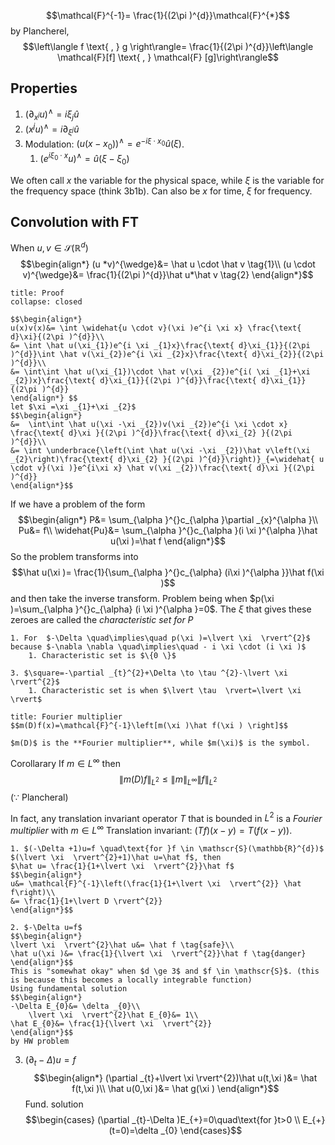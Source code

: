 $$\mathcal{F}^{-1}= \frac{1}{(2\pi )^{d}}\mathcal{F}^{*}$$
by Plancherel,
$$\left\langle f \text{ , } g \right\rangle= \frac{1}{(2\pi )^{d}}\left\langle \mathcal{F}[f] \text{ , } \mathcal{F} [g]\right\rangle$$

## Properties
1. $({\partial _{x^{j}}u})^{\wedge}=i \xi _{j}\hat u$
2. $(x^{j}u)^{\wedge}=i \partial _{\xi ^{j}}\hat u$
3. Modulation: $(u(x-x_{0}))^{\wedge}=e^{-i \xi \cdot x_{0}}\hat u(\xi )$.
	1. $(e^{i \xi _{0}\cdot x}u)^{\wedge}=\hat u(\xi -\xi _{0})$ 

We often call $x$ the variable for the physical space, while $\xi$ is the variable for the frequency space (think 3b1b).
Can also be $x$ for time, $\xi$ for frequency.

## Convolution with FT
When $u,v \in \mathscr{S}(\mathbb{R}^{d})$ 
$$\begin{align*}
(u *v)^{\wedge}&= \hat u \cdot \hat v \tag{1}\\
(u \cdot v)^{\wedge}&= \frac{1}{(2\pi )^{d}}\hat u*\hat v \tag{2}
\end{align*}$$
```ad-summary
title: Proof
collapse: closed

$$\begin{align*}
u(x)v(x)&= \int \widehat{u \cdot v}(\xi )e^{i \xi x} \frac{\text{ d}\xi}{(2\pi )^{d}}\\
&= \int \hat u(\xi_{1})e^{i \xi _{1}x}\frac{\text{ d}\xi_{1}}{(2\pi )^{d}}\int \hat v(\xi_{2})e^{i \xi _{2}x}\frac{\text{ d}\xi_{2}}{(2\pi )^{d}}\\
&= \int\int \hat u(\xi_{1})\cdot \hat v(\xi _{2})e^{i( \xi _{1}+\xi _{2})x}\frac{\text{ d}\xi_{1}}{(2\pi )^{d}}\frac{\text{ d}\xi_{1}}{(2\pi )^{d}}
\end{align*} $$
let $\xi =\xi _{1}+\xi _{2}$
$$\begin{align*}
&=  \int\int \hat u(\xi -\xi _{2})v(\xi _{2})e^{i \xi \cdot x} \frac{\text{ d}\xi }{(2\pi )^{d}}\frac{\text{ d}\xi_{2} }{(2\pi )^{d}}\\
&= \int \underbrace{\left(\int \hat u(\xi -\xi _{2})\hat v\left(\xi _{2}\right)\frac{\text{ d}\xi_{2} }{(2\pi )^{d}}\right)}_{=\widehat{ u \cdot v}(\xi )}e^{i\xi x} \hat v(\xi _{2})\frac{\text{ d}\xi }{(2\pi )^{d}}
\end{align*}$$

```


If we have a problem of the form
$$\begin{align*}
P&=  \sum_{\alpha }^{}c_{\alpha }\partial _{x}^{\alpha }\\
Pu&= f\\
		\widehat{Pu}&= \sum_{\alpha }^{}c_{\alpha }(i \xi )^{\alpha }\hat u(\xi )=\hat f
\end{align*}$$
So the problem transforms into
$$\hat u(\xi )= \frac{1}{\sum_{\alpha }^{}c_{\alpha} (i\xi )^{\alpha }}\hat f(\xi )$$
and then take the inverse transform. 
Problem being when $p(\xi )=\sum_{\alpha }^{}c_{\alpha} (i \xi )^{\alpha }=0$. The $\xi$ that gives these zeroes are called the *characteristic set for* $P$
```ad-example
1. For  $-\Delta \quad\implies\quad p(\xi )=\lvert \xi  \rvert^{2}$ because $-\nabla \nabla \quad\implies\quad - i \xi \cdot (i \xi )$
	1. Characteristic set is $\{0 \}$

3. $\square=-\partial _{t}^{2}+\Delta \to \tau ^{2}-\lvert \xi  \rvert^{2}$
	1. Characteristic set is when $\lvert \tau  \rvert=\lvert \xi  \rvert$
```

```ad-Definition
title: Fourier multiplier
$$m(D)f(x)=\mathcal{F}^{-1}\left[m(\xi )\hat f(\xi ) \right]$$

$m(D)$ is the **Fourier multiplier**, while $m(\xi)$ is the symbol.

```
Corollarary
If $m \in L^{\infty}$ then 
$$\lVert m(D)f \rVert_{L^{2}}\le \lVert m \rVert_{L^{\infty}}\lVert f \rVert_{L^{2}}$$
($\because$ Plancheral)

In fact, any translation invariant operator $T$ that is bounded in $L^{2}$ is a *Fourier multiplier* with $m \in L^{\infty}$
	Translation invariant: $(Tf)(x-y)=T(f(x-y))$.

```ad-example
1. $(-\Delta +1)u=f \quad\text{for }f \in \mathscr{S}(\mathbb{R}^{d})$
$(\lvert \xi  \rvert^{2}+1)\hat u=\hat f$, then
$\hat u= \frac{1}{1+\lvert \xi  \rvert^{2}}\hat f$
$$\begin{align*}
u&= \mathcal{F}^{-1}\left(\frac{1}{1+\lvert \xi  \rvert^{2}} \hat f\right)\\
&= \frac{1}{1+\lvert D \rvert^{2}}
\end{align*}$$

2. $-\Delta u=f$
$$\begin{align*}
\lvert \xi  \rvert^{2}\hat u&= \hat f \tag{safe}\\
\hat u(\xi )&= \frac{1}{\lvert \xi  \rvert^{2}}\hat f \tag{danger}
\end{align*}$$
This is "somewhat okay" when $d \ge 3$ and $f \in \mathscr{S}$. (this is because this becomes a locally integrable function)
Using fundamental solution
$$\begin{align*}
-\Delta E_{0}&= \delta _{0}\\
	\lvert \xi  \rvert^{2}\hat E_{0}&= 1\\
\hat E_{0}&= \frac{1}{\lvert \xi  \rvert^{2}}
\end{align*}$$
by HW problem
```



3. $(\partial _{t}-\Delta )u=f$
$$\begin{align*}
(\partial _{t}+\lvert \xi   \rvert^{2})\hat u(t,\xi )&= \hat f(t,\xi )\\
\hat u(0,\xi )&= \hat g(\xi )
\end{align*}$$
Fund. solution
$$\begin{cases}
(\partial _{t}-\Delta )E_{+}=0\quad\text{for }t>0 \\
E_{+}(t=0)=\delta _{0}
\end{cases}$$